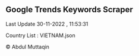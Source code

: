 

## Google Trends Keywords Scraper 
 
Last Update 30-11-2022 , 11:53:31

Country List :
VIETNAM.json



© Abdul Muttaqin 

